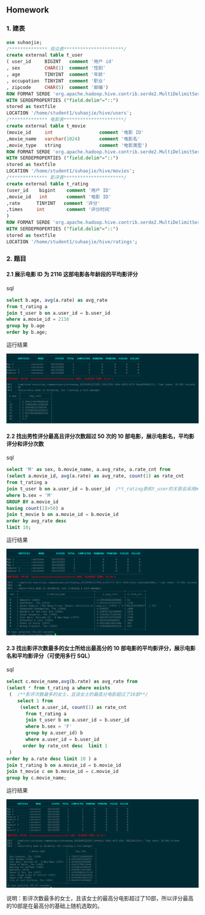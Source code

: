 ## Homework

### 1. 建表

```sql
use suhaojie;
/************** 观众表**********************/
create external table t_user
( user_id     BIGINT   comment '用户 id'
, sex         CHAR(1)  comment '性别'
, age         TINYINT  comment '年龄'
, occupation  TINYINT  comment '职业'
, zipcode     CHAR(5)  comment '邮编')
ROW FORMAT SERDE 'org.apache.hadoop.hive.contrib.serde2.MultiDelimitSerDe'
WITH SERDEPROPERTIES ("field.delim"="::")
stored as textfile
LOCATION '/home/student1/suhaojie/hive/users';
/************** 电影表**********************/
create external table t_movie
(movie_id     int                 comment '电影 ID'
,movie_name   varchar(1024)       comment '电影名'
,movie_type   string              comment '电影类型')
ROW FORMAT SERDE 'org.apache.hadoop.hive.contrib.serde2.MultiDelimitSerDe'
WITH SERDEPROPERTIES ("field.delim"="::")
stored as textfile
LOCATION '/home/student1/suhaojie/hive/movies';
/************** 影评表**********************/
create external table t_rating
(user_id    bigint    comment '用户 ID'
,movie_id   int       comment '电影 ID'
,rate      TINYINT   comment '评分'
,times     int        comment '评分时间'
)
ROW FORMAT SERDE 'org.apache.hadoop.hive.contrib.serde2.MultiDelimitSerDe'
WITH SERDEPROPERTIES ("field.delim"="::")
stored as textfile
LOCATION '/home/student1/suhaojie/hive/ratings';
```

### 2. 题目

#### 2.1 展示电影 ID 为 2116 这部电影各年龄段的平均影评分

sql

```sql
select b.age, avg(a.rate) as avg_rate
from t_rating a 
join t_user b on a.user_id = b.user_id
where a.movie_id = 2116
group by b.age
order by b.age;
```

运行结果

![运行结果1](picture\运行结果1.png)

#### 2.2 找出男性评分最高且评分次数超过 50 次的 10 部电影，展示电影名，平均影评分和评分次数

sql

```sql
select 'M' as sex, b.movie_name, a.avg_rate, a.rate_cnt from
(select a.movie_id, avg(a.rate) as avg_rate, count(1) as rate_cnt
from t_rating a
join t_user b on a.user_id = b.user_id  /*t_rating表和t_user的关联会采用map side join的方式*/
where b.sex = 'M' 
GROUP BY a.movie_id
having count(1)>50) a
join t_movie b on a.movie_id = b.movie_id
order by avg_rate desc 
limit 10;
```

运行结果

![运行结果2](picture\运行结果2.png)

#### 2.3 找出影评次数最多的女士所给出最高分的 10 部电影的平均影评分，展示电影名和平均影评分（可使用多行 SQL）

sql

```sql
select c.movie_name,avg(b.rate) as avg_rate from
(select * from t_rating a where exists
 (  /**影评次数最多的女士，且该女士的最高分电影超过了10部**/
    select 1 from 
     (select a.user_id, count(1) as rate_cnt 
       from t_rating a
       join t_user b on a.user_id = b.user_id
       where b.sex = 'F' 
       group by a.user_id) b
       where a.user_id = b.user_id
      order by rate_cnt desc  limit 1
 )
order by a.rate desc limit 10 ) a
join t_rating b on a.movie_id = b.movie_id
join t_movie c on b.movie_id = c.movie_id
group by c.movie_name;
```

运行结果

![运行结果3](picture/运行结果3.png)

说明：影评次数最多的女士，且该女士的最高分电影超过了10部，所以评分最高的10部是在最高分的基础上随机选取的。